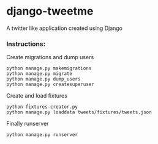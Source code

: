 # django-tweetme
A twitter like application created using Django 

### Instructions:

Create migrations and dump users

```
python manage.py makemigrations
python manage.py migrate
python manage.py dump_users
python manage.py createsuperuser
```

Create and load fixtures

```
python fixtures-creator.py
python manage.py loaddata tweets/fixtures/tweets.json
```

Finally runserver

```
python manage.py runserver
```
